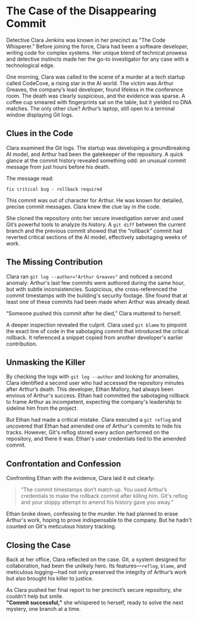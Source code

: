 # The Case of the Disappearing Commit

Detective Clara Jenkins was known in her precinct as "The Code Whisperer." Before joining the force, Clara had been a software developer, writing code for complex systems. Her unique blend of technical prowess and detective instincts made her the go-to investigator for any case with a technological edge.

One morning, Clara was called to the scene of a murder at a tech startup called CodeCove, a rising star in the AI world. The victim was Arthur Greaves, the company’s lead developer, found lifeless in the conference room. The death was clearly suspicious, and the evidence was sparse. A coffee cup smeared with fingerprints sat on the table, but it yielded no DNA matches. The only other clue? Arthur’s laptop, still open to a terminal window displaying Git logs.


## Clues in the Code

Clara examined the Git logs. The startup was developing a groundbreaking AI model, and Arthur had been the gatekeeper of the repository. A quick glance at the commit history revealed something odd: an unusual commit message from just hours before his death.

The message read:

`fix critical bug - rollback required`

This commit was out of character for Arthur. He was known for detailed, precise commit messages. Clara knew the clue lay in the code.

She cloned the repository onto her secure investigation server and used Git’s powerful tools to analyze its history. A `git diff` between the current branch and the previous commit showed that the “rollback” commit had reverted critical sections of the AI model, effectively sabotaging weeks of work.

## The Missing Contribution

Clara ran `git log --author="Arthur Greaves"` and noticed a second anomaly: Arthur's last few commits were authored during the same hour, but with subtle inconsistencies. Suspicious, she cross-referenced the commit timestamps with the building's security footage. She found that at least one of these commits had been made when Arthur was already dead.

“Someone pushed this commit after he died,” Clara muttered to herself.

A deeper inspection revealed the culprit. Clara used `git blame` to pinpoint the exact line of code in the sabotaging commit that introduced the critical rollback. It referenced a snippet copied from another developer's earlier contribution.

## Unmasking the Killer

By checking the logs with `git log --author` and looking for anomalies, Clara identified a second user who had accessed the repository minutes after Arthur’s death. This developer, Ethan Mallory, had always been envious of Arthur's success. Ethan had committed the sabotaging rollback to frame Arthur as incompetent, expecting the company's leadership to sideline him from the project.

But Ethan had made a critical mistake. Clara executed a `git reflog` and uncovered that Ethan had amended one of Arthur's commits to hide his tracks. However, Git's reflog stored every action performed on the repository, and there it was: Ethan's user credentials tied to the amended commit.

## Confrontation and Confession

Confronting Ethan with the evidence, Clara laid it out clearly:  
> “The commit timestamps don’t match up. You used Arthur’s credentials to make the rollback commit after killing him. Git's reflog and your sloppy attempt to amend his history gave you away.”

Ethan broke down, confessing to the murder. He had planned to erase Arthur's work, hoping to prove indispensable to the company. But he hadn't counted on Git's meticulous history tracking.

## Closing the Case

Back at her office, Clara reflected on the case. Git, a system designed for collaboration, had been the unlikely hero. Its features—`reflog`, `blame`, and meticulous logging—had not only preserved the integrity of Arthur’s work but also brought his killer to justice.

As Clara pushed her final report to her precinct’s secure repository, she couldn't help but smile.  
**"Commit successful,"** she whispered to herself, ready to solve the next mystery, one branch at a time.